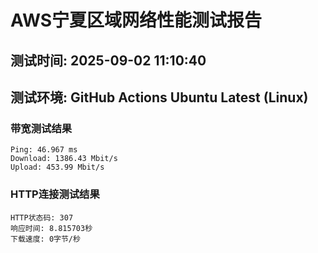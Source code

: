# AWS宁夏区域网络性能测试报告
## 测试时间: 2025-09-02 11:10:40
## 测试环境: GitHub Actions Ubuntu Latest (Linux)

### 带宽测试结果
```
Ping: 46.967 ms
Download: 1386.43 Mbit/s
Upload: 453.99 Mbit/s
```

### HTTP连接测试结果
```
HTTP状态码: 307
响应时间: 8.815703秒
下载速度: 0字节/秒
```

